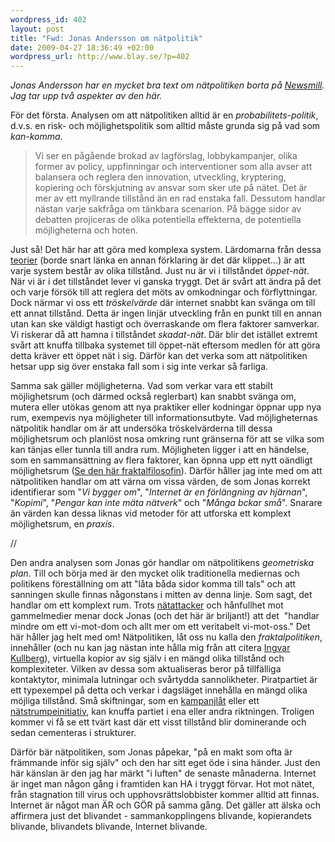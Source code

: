 ```yaml
--- 
wordpress_id: 402
layout: post
title: "Fwd: Jonas Andersson om nätpolitik"
date: 2009-04-27 18:36:49 +02:00
wordpress_url: http://www.blay.se/?p=402
---
```

<em>Jonas Andersson har en mycket bra text om nätpolitiken borta på <a href="http://www.newsmill.se/artikel/2009/04/27/satt-stopp-vi-mot-dom-tanket-pa-natet">Newsmill</a>. Jag tar upp två aspekter av den här.</em>

För det första. Analysen om att nätpolitiken alltid är en <em>probabilitets-politik</em>, d.v.s. en risk- och möjlighetspolitik som alltid måste grunda sig på vad som <em>kan-komma</em>.
<blockquote>Vi ser en pågående brokad av lagförslag, lobbykampanjer, olika former av policy, uppfinningar och interventioner som alla avser att balansera och reglera den innovation, utveckling, kryptering, kopiering och förskjutning av ansvar som sker ute på nätet. Det är mer av ett myllrande tillstånd än en rad enstaka fall. Dessutom handlar nästan varje sakfråga om tänkbara scenarion. På bägge sidor av debatten projiceras de olika potentiella effekterna, de potentiella möjligheterna och hoten.</blockquote>
Just så! Det här har att göra med komplexa system. Lärdomarna från dessa <a href="http://www.youtube.com/watch?v=tXLMeL5nVQk">teorier</a> (borde snart länka en annan förklaring är det där klippet...) är att varje system består av olika tillstånd. Just nu är vi i tillståndet <em>öppet-nät</em>. När vi är i det tillståndet lever vi ganska tryggt. Det är svårt att ändra på det och varje försök till att reglera det möts av omkodningar och förflyttningar. Dock närmar vi oss ett <em>tröskelvärde</em> där internet snabbt kan svänga om till ett annat tillstånd. Detta är ingen linjär utveckling från en punkt till en annan utan kan ske väldigt hastigt och överraskande om flera faktorer samverkar. Vi riskerar då att hamna i tillståndet <em>skadat-nät</em>. Där blir det istället extremt svårt att knuffa tillbaka systemet till öppet-nät eftersom medlen för att göra detta kräver ett öppet nät i sig. Därför kan det verka som att nätpolitiken hetsar upp sig över enstaka fall som i sig inte verkar så farliga.

Samma sak gäller möjligheterna. Vad som verkar vara ett stabilt möjlighetsrum (och därmed också reglerbart) kan snabbt svänga om, mutera eller utökas genom att nya praktiker eller kodningar öppnar upp nya rum, exempevis nya möjligheter till informationsutbyte. Vad möjligheternas nätpolitik handlar om är att undersöka tröskelvärderna till dessa möjlighetsrum och planlöst nosa omkring runt gränserna för att se vilka som kan tänjas eller tunnla till andra rum. Möjligheten ligger i att en händelse, som en sammansättning av flera faktorer, kan öpnna upp ett nytt oändligt möjlighetsrum (<a href="http://larvalsubjects.wordpress.com/2009/04/10/thinking-the-present-what-is-philosophy/">Se den här fraktalfilosofin</a>). Därför håller jag inte med om att nätpolitiken handlar om att värna om vissa värden, de som Jonas korrekt identifierar som "<em>Vi bygger om</em>", "<em>Internet är en förlängning av hjärnan</em>", "<em>Kopimi</em>", "<em>Pengar kan inte mäta nätverk</em>" och "<em>Många bckar små</em>". Snarare än värden kan dessa liknas vid metoder för att utforska ett komplext möjlighetsrum, en <em>praxis</em>.

//

Den andra analysen som Jonas gör handlar om nätpolitikens <em>geometriska plan</em>. Till och börja med är den mycket olik traditionella mediernas och politikens föreställning om att "låta båda sidor komma till tals" och att sanningen skulle finnas någonstans i mitten av denna linje. Som sagt, det handlar om ett komplext rum. Trots <a href="http://blip.tv/file/2039795/">nätattacker</a> och hånfullhet mot gammelmedier menar dock Jonas (och det här är briljant!) att det  "handlar mindre om ett vi-mot-dom och allt mer om ett veritabelt vi-mot-oss." Det här håller jag helt med om! Nätpolitiken, låt oss nu kalla den <em>fraktalpolitiken</em>, innehåller (och nu kan jag nästan inte hålla mig från att citera <a href="http://invaektiv.com/blog/2009/04/samtal-med-ingvar-kullberg-om.html">Ingvar Kullberg</a>), virtuella kopior av sig själv i en mängd olika tillstånd och komplexiteter. Vilken av dessa som aktualiseras beror på tillfälliga kontaktytor, minimala lutningar och svårtydda sannolikheter. Piratpartiet är ett typexempel på detta och verkar i dagsläget innehålla en mängd olika möjliga tillstånd. Små skiftningar, som en <a href="http://copyriot.se/2009/04/26/om-kulturell-nihilism-och-bilden-av-ett-manligt-piratparti/">kampanjlåt</a> eller ett <a href="http://mlokit.wordpress.com/2009/04/15/fler-pirattjejer/">nätstrumpeinitiativ</a>, kan knuffa partiet i ena eller andra riktningen. Troligen kommer vi få se ett tvärt kast där ett visst tillstånd blir dominerande och sedan cementeras i strukturer.

Därför bär nätpolitiken, som Jonas påpekar, "på en makt som ofta är främmande inför sig själv" och den har sitt eget öde i sina händer. Just den här känslan är den jag har märkt "i luften" de senaste månaderna. Internet är inget man någon gång i framtiden kan HA i tryggt förvar. Hot mot nätet, från stagnation till virus och upphovsrättslobbister kommer alltid att finnas. Internet är något man ÄR och GÖR på samma gång. Det gäller att älska och affirmera just det blivandet - sammankopplingens blivande, kopierandets blivande, blivandets blivande, Internet blivande.
